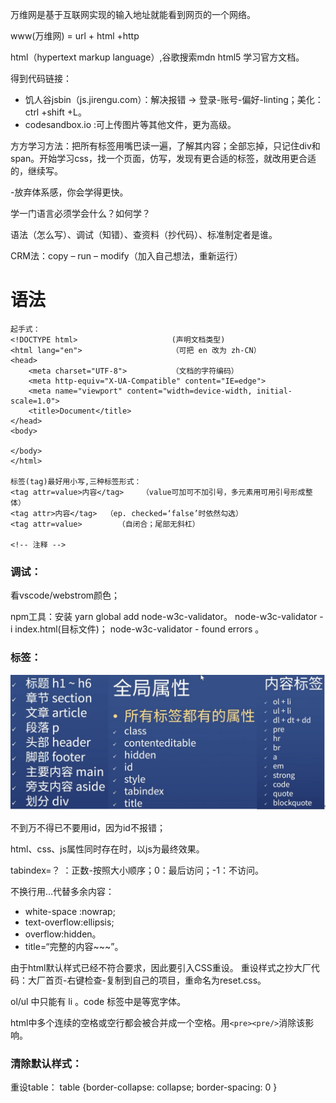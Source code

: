 
万维网是基于互联网实现的输入地址就能看到网页的一个网络。

www(万维网) = url + html +http

html（hypertext markup language）,谷歌搜索mdn html5 学习官方文档。

得到代码链接：
* 饥人谷jsbin（js.jirengu.com）：解决报错 → 登录-账号-偏好-linting；美化：ctrl +shift +L。
* codesandbox.io :可上传图片等其他文件，更为高级。


方方学习方法：把所有标签用嘴巴读一遍，了解其内容；全部忘掉，只记住div和span。开始学习css，找一个页面，仿写，发现有更合适的标签，就改用更合适的，继续写。

-放弃体系感，你会学得更快。

学一门语言必须学会什么？如何学？

语法（怎么写）、调试（知错）、查资料（抄代码）、标准制定者是谁。

CRM法：copy – run – modify（加入自己想法，重新运行）

# 语法
```
起手式：
<!DOCTYPE html>                     (声明文档类型)
<html lang="en">                    （可把 en 改为 zh-CN）
<head>
    <meta charset="UTF-8">          （文档的字符编码）
    <meta http-equiv="X-UA-Compatible" content="IE=edge">
    <meta name="viewport" content="width=device-width, initial-scale=1.0">
    <title>Document</title>
</head>
<body>
    
</body>
</html>

标签(tag)最好用小写,三种标签形式：
<tag attr=value>内容</tag>	（value可加可不加引号，多元素用可用引号形成整体）
<tag attr>内容</tag>	（ep. checked=‘false’时依然勾选）
<tag attr=value>		（自闭合；尾部无斜杠）

<!-- 注释 -->
```
### 调试：
看vscode/webstrom颜色；

npm工具：安装 yarn global add node-w3c-validator。
node-w3c-validator -i index.html(目标文件)；
node-w3c-validator - found errors 。

### 标签：
![这是图片](picture/htmltag.jpg "html标签")

不到万不得已不要用id，因为id不报错；

html、css、js属性同时存在时，以js为最终效果。

tabindex=？ ：正数-按照大小顺序；0：最后访问；-1：不访问。

不换行用…代替多余内容：
*  white-space :nowrap; 
*  text-overflow:ellipsis; 
* overflow:hidden。
* title=“完整的内容~~~”。

由于html默认样式已经不符合要求，因此要引入CSS重设。
重设样式之抄大厂代码：大厂首页-右键检查-复制到自己的项目，重命名为reset.css。

ol/ul 中只能有 li 。code 标签中是等宽字体。


html中多个连续的空格或空行都会被合并成一个空格。用```<pre><pre/>```消除该影响。

### 清除默认样式：
重设table：
table {border-collapse: collapse; 
border-spacing: 0
}
